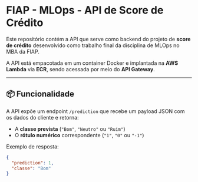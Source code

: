 # FIAP - MLOps - API de Score de Crédito

Este repositório contém a API que serve como backend do projeto de **score de crédito** desenvolvido como trabalho final da disciplina de MLOps no MBA da FIAP.

A API está empacotada em um container Docker e implantada na **AWS Lambda** via **ECR**, sendo acessada por meio do **API Gateway**.

---

## 📦 Funcionalidade

A API expõe um endpoint `/prediction` que recebe um payload JSON com os dados do cliente e retorna:

* A **classe prevista** (`"Bom"`, `"Neutro"` ou `"Ruim"`)
* O **rótulo numérico** correspondente (`"1"`, `"0"` ou `"-1"`)

Exemplo de resposta:

```json
{
  "prediction": 1,
  "classe": "Bom"
}
```
